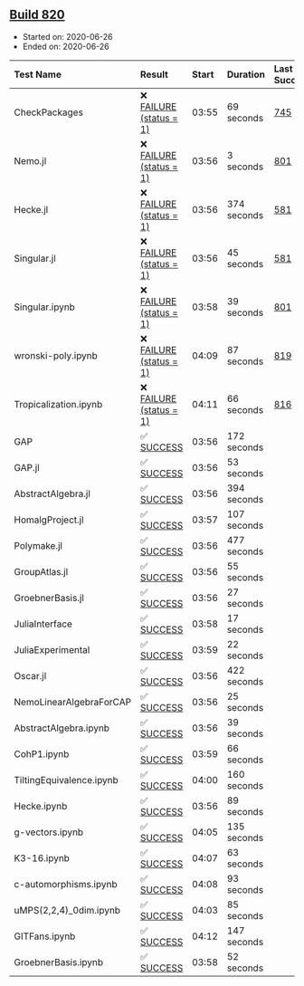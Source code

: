 ## [Build 820](https://oscarci.mathematik.uni-kl.de/job/oscar-julia-1.4/820/)

* Started on: 2020-06-26
* Ended on: 2020-06-26

| Test Name    | Result | Start | Duration | Last Success | First Failure |
|:-------------|:-------|:------|:---------|:-------------|:--------------|
| CheckPackages | ❌ [FAILURE (status = 1)](https://oscarci.mathematik.uni-kl.de/job/oscar-julia-1.4/820/artifact/logs/build-820/CheckPackages.log) | 03:55 | 69 seconds | [745](https://oscarci.mathematik.uni-kl.de/job/oscar-julia-1.4/745/) | [746](https://oscarci.mathematik.uni-kl.de/job/oscar-julia-1.4/746/) |
| Nemo.jl | ❌ [FAILURE (status = 1)](https://oscarci.mathematik.uni-kl.de/job/oscar-julia-1.4/820/artifact/logs/build-820/Nemo.jl.log) | 03:56 | 3 seconds | [801](https://oscarci.mathematik.uni-kl.de/job/oscar-julia-1.4/801/) | [802](https://oscarci.mathematik.uni-kl.de/job/oscar-julia-1.4/802/) |
| Hecke.jl | ❌ [FAILURE (status = 1)](https://oscarci.mathematik.uni-kl.de/job/oscar-julia-1.4/820/artifact/logs/build-820/Hecke.jl.log) | 03:56 | 374 seconds | [581](https://oscarci.mathematik.uni-kl.de/job/oscar-julia-1.4/581/) | [582](https://oscarci.mathematik.uni-kl.de/job/oscar-julia-1.4/582/) |
| Singular.jl | ❌ [FAILURE (status = 1)](https://oscarci.mathematik.uni-kl.de/job/oscar-julia-1.4/820/artifact/logs/build-820/Singular.jl.log) | 03:56 | 45 seconds | [581](https://oscarci.mathematik.uni-kl.de/job/oscar-julia-1.4/581/) | [582](https://oscarci.mathematik.uni-kl.de/job/oscar-julia-1.4/582/) |
| Singular.ipynb | ❌ [FAILURE (status = 1)](https://oscarci.mathematik.uni-kl.de/job/oscar-julia-1.4/820/artifact/logs/build-820/Singular.ipynb.log) | 03:58 | 39 seconds | [801](https://oscarci.mathematik.uni-kl.de/job/oscar-julia-1.4/801/) | [802](https://oscarci.mathematik.uni-kl.de/job/oscar-julia-1.4/802/) |
| wronski-poly.ipynb | ❌ [FAILURE (status = 1)](https://oscarci.mathematik.uni-kl.de/job/oscar-julia-1.4/820/artifact/logs/build-820/wronski-poly.ipynb.log) | 04:09 | 87 seconds | [819](https://oscarci.mathematik.uni-kl.de/job/oscar-julia-1.4/819/) | [820](https://oscarci.mathematik.uni-kl.de/job/oscar-julia-1.4/820/) |
| Tropicalization.ipynb | ❌ [FAILURE (status = 1)](https://oscarci.mathematik.uni-kl.de/job/oscar-julia-1.4/820/artifact/logs/build-820/Tropicalization.ipynb.log) | 04:11 | 66 seconds | [816](https://oscarci.mathematik.uni-kl.de/job/oscar-julia-1.4/816/) | [817](https://oscarci.mathematik.uni-kl.de/job/oscar-julia-1.4/817/) |
| GAP | ✅ [SUCCESS](https://oscarci.mathematik.uni-kl.de/job/oscar-julia-1.4/820/artifact/logs/build-820/GAP.log) | 03:56 | 172 seconds |  |  |
| GAP.jl | ✅ [SUCCESS](https://oscarci.mathematik.uni-kl.de/job/oscar-julia-1.4/820/artifact/logs/build-820/GAP.jl.log) | 03:56 | 53 seconds |  |  |
| AbstractAlgebra.jl | ✅ [SUCCESS](https://oscarci.mathematik.uni-kl.de/job/oscar-julia-1.4/820/artifact/logs/build-820/AbstractAlgebra.jl.log) | 03:56 | 394 seconds |  |  |
| HomalgProject.jl | ✅ [SUCCESS](https://oscarci.mathematik.uni-kl.de/job/oscar-julia-1.4/820/artifact/logs/build-820/HomalgProject.jl.log) | 03:57 | 107 seconds |  |  |
| Polymake.jl | ✅ [SUCCESS](https://oscarci.mathematik.uni-kl.de/job/oscar-julia-1.4/820/artifact/logs/build-820/Polymake.jl.log) | 03:56 | 477 seconds |  |  |
| GroupAtlas.jl | ✅ [SUCCESS](https://oscarci.mathematik.uni-kl.de/job/oscar-julia-1.4/820/artifact/logs/build-820/GroupAtlas.jl.log) | 03:56 | 55 seconds |  |  |
| GroebnerBasis.jl | ✅ [SUCCESS](https://oscarci.mathematik.uni-kl.de/job/oscar-julia-1.4/820/artifact/logs/build-820/GroebnerBasis.jl.log) | 03:56 | 27 seconds |  |  |
| JuliaInterface | ✅ [SUCCESS](https://oscarci.mathematik.uni-kl.de/job/oscar-julia-1.4/820/artifact/logs/build-820/JuliaInterface.log) | 03:58 | 17 seconds |  |  |
| JuliaExperimental | ✅ [SUCCESS](https://oscarci.mathematik.uni-kl.de/job/oscar-julia-1.4/820/artifact/logs/build-820/JuliaExperimental.log) | 03:59 | 22 seconds |  |  |
| Oscar.jl | ✅ [SUCCESS](https://oscarci.mathematik.uni-kl.de/job/oscar-julia-1.4/820/artifact/logs/build-820/Oscar.jl.log) | 03:56 | 422 seconds |  |  |
| NemoLinearAlgebraForCAP | ✅ [SUCCESS](https://oscarci.mathematik.uni-kl.de/job/oscar-julia-1.4/820/artifact/logs/build-820/NemoLinearAlgebraForCAP.log) | 03:56 | 25 seconds |  |  |
| AbstractAlgebra.ipynb | ✅ [SUCCESS](https://oscarci.mathematik.uni-kl.de/job/oscar-julia-1.4/820/artifact/logs/build-820/AbstractAlgebra.ipynb.log) | 03:56 | 39 seconds |  |  |
| CohP1.ipynb | ✅ [SUCCESS](https://oscarci.mathematik.uni-kl.de/job/oscar-julia-1.4/820/artifact/logs/build-820/CohP1.ipynb.log) | 03:59 | 66 seconds |  |  |
| TiltingEquivalence.ipynb | ✅ [SUCCESS](https://oscarci.mathematik.uni-kl.de/job/oscar-julia-1.4/820/artifact/logs/build-820/TiltingEquivalence.ipynb.log) | 04:00 | 160 seconds |  |  |
| Hecke.ipynb | ✅ [SUCCESS](https://oscarci.mathematik.uni-kl.de/job/oscar-julia-1.4/820/artifact/logs/build-820/Hecke.ipynb.log) | 03:56 | 89 seconds |  |  |
| g-vectors.ipynb | ✅ [SUCCESS](https://oscarci.mathematik.uni-kl.de/job/oscar-julia-1.4/820/artifact/logs/build-820/g-vectors.ipynb.log) | 04:05 | 135 seconds |  |  |
| K3-16.ipynb | ✅ [SUCCESS](https://oscarci.mathematik.uni-kl.de/job/oscar-julia-1.4/820/artifact/logs/build-820/K3-16.ipynb.log) | 04:07 | 63 seconds |  |  |
| c-automorphisms.ipynb | ✅ [SUCCESS](https://oscarci.mathematik.uni-kl.de/job/oscar-julia-1.4/820/artifact/logs/build-820/c-automorphisms.ipynb.log) | 04:08 | 93 seconds |  |  |
| uMPS(2,2,4)_0dim.ipynb | ✅ [SUCCESS](https://oscarci.mathematik.uni-kl.de/job/oscar-julia-1.4/820/artifact/logs/build-820/uMPS-2-2-4-_0dim.ipynb.log) | 04:03 | 85 seconds |  |  |
| GITFans.ipynb | ✅ [SUCCESS](https://oscarci.mathematik.uni-kl.de/job/oscar-julia-1.4/820/artifact/logs/build-820/GITFans.ipynb.log) | 04:12 | 147 seconds |  |  |
| GroebnerBasis.ipynb | ✅ [SUCCESS](https://oscarci.mathematik.uni-kl.de/job/oscar-julia-1.4/820/artifact/logs/build-820/GroebnerBasis.ipynb.log) | 03:58 | 52 seconds |  |  |
